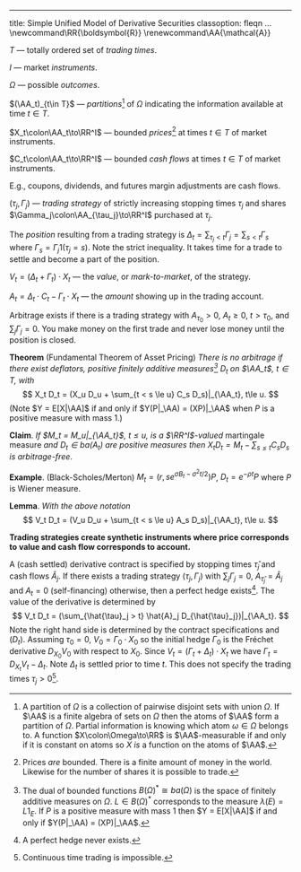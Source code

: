 <!--
:!pandoc -t html5 -s --katex=https://cdn.jsdelivr.net/npm/katex@0.12.0/dist/ --css math.css ums.md -o ums.html
:!pandoc -V fontsize=12pt ums.md -o ums.pdf
-->
---
title: Simple Unified Model of Derivative Securities
classoption: fleqn
...
\newcommand\RR{\boldsymbol{R}}
\renewcommand\AA{\mathcal{A}}

$T$ — totally ordered set of _trading times_.

$I$ — market _instruments_.

$\Omega$ — possible _outcomes_.

$(\AA_t)_{t\in T}$ — _partitions_[^1] of $\Omega$ indicating the information available at time $t\in T$.

$X_t\colon\AA_t\to\RR^I$ — bounded _prices_[^2] at times $t\in T$ of market instruments.

$C_t\colon\AA_t\to\RR^I$ — bounded _cash flows_ at times $t\in T$ of market instruments.

E.g., coupons, dividends, and futures margin adjustments are cash flows.

$(\tau_j, \Gamma_j)$ — _trading strategy_ of strictly increasing stopping
times $\tau_j$ and shares $\Gamma_j\colon\AA_{\tau_j}\to\RR^I$ purchased at $\tau_j$.

The _position_ resulting from a trading strategy is
$\Delta_t = \sum_{\tau_j < t} \Gamma_j = \sum_{s < t} \Gamma_s$ where
$\Gamma_s = \Gamma_j 1(\tau_j = s)$. Note the strict inequality.
It takes time for a trade to settle and become a part of the position.

$V_t = (\Delta_t + \Gamma_t)\cdot X_t$ — the _value_, or _mark-to-market_, of the strategy.

$A_t = \Delta_t\cdot C_t - \Gamma_t\cdot X_t$ — the _amount_ showing up in the trading account.

Arbitrage exists if there is a trading strategy with $A_{\tau_0} > 0$, $A_t \ge0$, $t > \tau_0$, and
$\sum_j \Gamma_j = 0$. You make money on the first trade and never lose money until
the position is closed.

__Theorem__ (Fundamental Theorem of Asset Pricing) _There is no arbitrage if there exist _deflators_, positive
finitely additive measures[^3] $D_t$ on $\AA_t$, $t\in T$, with_
$$
	X_t D_t = (X_u D_u + \sum_{t < s \le u} C_s D_s)|_{\AA_t}, t\le u.
$$
(Note $Y = E[X|\AA]$ if and only if $Y(P|_\AA) = (XP)|_\AA$ when $P$ is a positive measure with mass 1.)

__Claim__. _If $M_t = M_u|_{\AA_t}$, $t\le u$, is a $\RR^I$-valued_ martingale measure _and
$D_t\in ba(A_t)$ are positive measures then
${X_t D_t = M_t - \sum_{s\le t} C_s D_s}$ is arbitrage-free_.

__Example__. (Black-Scholes/Merton) $M_t = (r, se^{\sigma B_t - \sigma^2t/2})P$, $D_t = e^{-\rho t}P$ where
$P$ is Wiener measure.

<!--
__Example__. (LIBOR Market Model) _If repurchase agreements are available with price 1 at $t$
and pay $e^{f_t\,dt}$ at time $t$ then the_ stochastic discount _$D_t = e^{-\int_0^t} f_s\,ds}$ is a deflator_.
-->

__Lemma__. _With the above notation_
$$
	V_t D_t = (V_u D_u + \sum_{t < s \le u} A_s D_s)|_{\AA_t}, t\le u.
$$

**Trading strategies create synthetic instruments where price corresponds
to value and cash flow corresponds to account.**

A (cash settled) derivative contract is specified by stopping times ${\hat{\tau}_j}$ and cash
flows $\hat{A}_j$.  If there exists a trading strategy
$(\tau_j,\Gamma_j)$ with ${\sum_j \Gamma_j = 0}$, ${A_{\hat{\tau}_j} = \hat{A}_j}$
and ${A_t = 0}$ (self-financing) otherwise, then a perfect hedge exists[^4].
The value of the derivative is determined by
$$
	V_t D_t = (\sum_{\hat{\tau}_j > t} \hat{A}_j D_{\hat{\tau}_j})|_{\AA_t}.
$$
Note the right hand side is determined by the contract specifications and $(D_t)$.
Assuming $\tau_0 = 0$, $V_0 = \Gamma_0\cdot X_0$ so the initial hedge $\Gamma_0$ is the Fréchet 
derivative $D_{X_0}V_0$ with respect to $X_0$.
Since $V_t = (\Gamma_t + \Delta_t)\cdot X_t$ we have
$\Gamma_t = D_{X_t}V_t - \Delta_t$. Note $\Delta_t$ is settled prior to time $t$.
This does not specify the trading times $\tau_j > 0$[^5].

[^1]: A partition of $\Omega$ is a collection of pairwise disjoint sets with union $\Omega$.
If $\AA$ is a finite algebra of sets on $\Omega$ then the atoms of $\AA$ form a partition
of $\Omega$. Partial information is knowing which atom $\omega\in\Omega$ belongs to.
A function $X\colon\Omega\to\RR$ is $\AA$-measurable if and only if it is constant on atoms
so $X$ _is_ a function on the atoms of $\AA$.

[^2]: Prices _are_ bounded. There is a finite amount of money in the world.
Likewise for the number of shares it is possible to trade.

[^3]: The dual of bounded functions $B(\Omega)^* \cong ba(\Omega)$ is the space
of finitely additive measures on $\Omega$. $L\in B(\Omega)^*$ corresponds to
the measure $\lambda(E) = L1_E$. If $P$ is a positive measure with mass 1 then
$Y = E[X|\AA]$ if and only if $Y(P|_\AA) = (XP)|_\AA$.

[^4]: A perfect hedge never exists.

[^5]: Continuous time trading is impossible.
